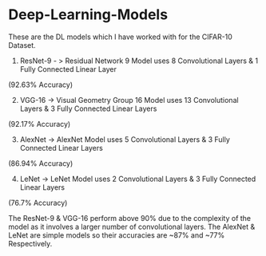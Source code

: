 # Deep-Learning-Models

These are the DL models which I have worked with for the CIFAR-10 Dataset.

1. ResNet-9 - > Residual Network 9 Model uses 8 Convolutional Layers & 1 Fully Connected Linear Layer 

(92.63% Accuracy)

2. VGG-16 -> Visual Geometry Group 16 Model uses 13 Convolutional Layers & 3 Fully Connected Linear Layers 

(92.17% Accuracy)

3. AlexNet -> AlexNet Model uses 5 Convolutional Layers & 3 Fully Connected Linear Layers 

(86.94% Accuracy)

4. LeNet -> LeNet Model uses 2 Convolutional Layers & 3 Fully Connected Linear Layers 

(76.7% Accuracy)

The ResNet-9 & VGG-16 perform above 90% due to the complexity of the model as it involves a larger number of convolutional layers. The AlexNet & LeNet are simple models so their accuracies are ~87% and ~77% Respectively.
